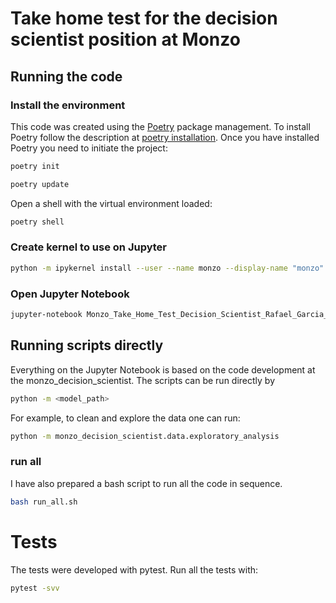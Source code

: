 # Take home test for the decision scientist position at Monzo

## Running the code

### Install the environment
This code was created using the [Poetry](https://python-poetry.org/) package management.
To install Poetry follow the description at [poetry installation](https://python-poetry.org/docs/#installation).
Once you have installed Poetry you need to initiate the project:

```bash
poetry init
```

```bash
poetry update
```

Open a shell with the virtual environment loaded:

```bash
poetry shell
```
### Create kernel to use on Jupyter

```bash
python -m ipykernel install --user --name monzo --display-name "monzo"
```

### Open Jupyter Notebook

```bash
jupyter-notebook Monzo_Take_Home_Test_Decision_Scientist_Rafael_Garcia_Dias.ipynb &
```

## Running scripts directly

Everything on the Jupyter Notebook is based on the code development at the monzo_decision_scientist.
The scripts can be run directly by

```bash
python -m <model_path>
```

For example, to clean and explore the data one can run:

```bash
python -m monzo_decision_scientist.data.exploratory_analysis
```
### run all
I have also prepared a bash script to run all the code in sequence.

```bash
bash run_all.sh
```

# Tests
The tests were developed with pytest.
Run all the tests with:

```bash
pytest -svv
```
